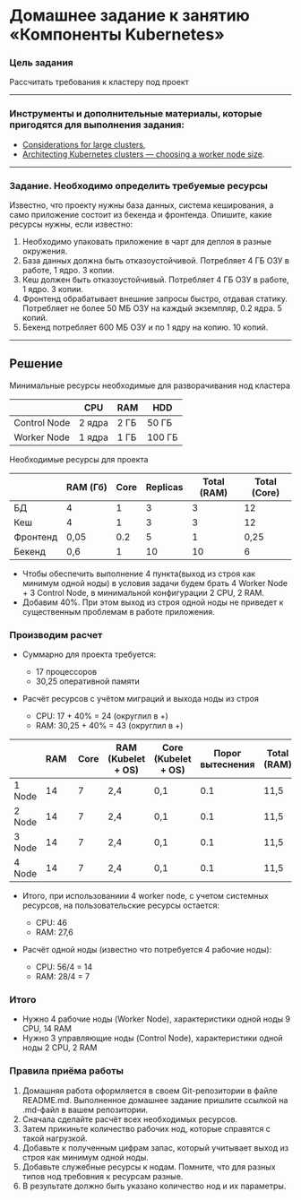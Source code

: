 # Домашнее задание к занятию «Компоненты Kubernetes»

### Цель задания

Рассчитать требования к кластеру под проект

------

### Инструменты и дополнительные материалы, которые пригодятся для выполнения задания:

- [Considerations for large clusters](https://kubernetes.io/docs/setup/best-practices/cluster-large/),
- [Architecting Kubernetes clusters — choosing a worker node size](https://learnk8s.io/kubernetes-node-size).

------

### Задание. Необходимо определить требуемые ресурсы
Известно, что проекту нужны база данных, система кеширования, а само приложение состоит из бекенда и фронтенда. Опишите, какие ресурсы нужны, если известно:

1. Необходимо упаковать приложение в чарт для деплоя в разные окружения. 
2. База данных должна быть отказоустойчивой. Потребляет 4 ГБ ОЗУ в работе, 1 ядро. 3 копии. 
3. Кеш должен быть отказоустойчивый. Потребляет 4 ГБ ОЗУ в работе, 1 ядро. 3 копии. 
4. Фронтенд обрабатывает внешние запросы быстро, отдавая статику. Потребляет не более 50 МБ ОЗУ на каждый экземпляр, 0.2 ядра. 5 копий. 
5. Бекенд потребляет 600 МБ ОЗУ и по 1 ядру на копию. 10 копий.

----

## Решение

Минимальные ресурсы необходимые для разворачивания нод кластера

|              | CPU       | RAM      | HDD     |
|--------------| --------- | -------- | ------- |
| Control Node |   2 ядра  |     2 ГБ | 50 ГБ   |
| Worker Node  |   1 ядра  |     1 ГБ | 100 ГБ  |

Необходимые ресурсы для проекта

|          | RAM (Гб) | Core   | Replicas | Total (RAM) | Total (Core) |
|----------|----------|--------|---------|--------------|--------------|
| БД       |    4     |   1    |    3    |      3       |      12      |
| Кеш      |    4     |   1    |    3    |      3       |      12      |
| Фронтенд |   0,05   |   0.2  |    5    |      1       |      0,25    |
| Бекенд   |   0,6    |   1    |    10   |      10      |      6       |


- Чтобы обеспечить выполнение 4 пункта(выход из строя как минимум одной ноды) в условия задачи будем брать 4 Worker Node + 3 Control Node, в минимальной конфигурации 2 CPU, 2 RAM.
- Добавим 40%. При этом выход из строя одной ноды не приведет к существенным проблемам в работе приложения.

### Производим расчет

- Суммарно для проекта требуется:
  - 17 процессоров
  - 30,25 оперативной памяти

- Расчёт ресурсов с учётом миграций и выхода ноды из строя
  - CPU: 17 + 40% = 24 (округлил в +)
  - RAM: 30,25 + 40% = 43 (округлил в +)

|          | RAM  | Core   | RAM (Kubelet + OS)| Core (Kubelet + OS) | Порог вытеснения | Total (RAM) | Total (Core) |
|----------|------|--------|-------------------|---------------------|------------------|-------------|--------------|
| 1 Node   |    14|   7    |    2,4            |      0,1            |          0.1     | 11,5        |       6,9    |
| 2 Node   |    14|   7    |    2,4            |      0,1            |          0.1     | 11,5        |       6,9    |
| 3 Node   |    14|   7    |    2,4            |      0,1            |          0.1     | 11,5        |       6,9    |
| 4 Node   |    14|   7    |    2,4            |      0,1            |          0.1     | 11,5        |       6,9    |

- Итого, при использованиии 4 worker node, с учетом системных ресурсов, на пользовательские ресурсы остается:
  - CPU: 46
  - RAM: 27,6

- Расчёт одной ноды (известно что потребуется 4 рабочие ноды):
  - CPU: 56/4 = 14
  - RAM: 28/4 = 7
 
### Итого
 - Нужно 4 рабочие ноды (Worker Node), характеристики одной ноды 9 CPU, 14 RAM
 - Нужно 3 управляющие ноды (Control Node), характеристики одной ноды 2 CPU, 2 RAM


### Правила приёма работы

1. Домашняя работа оформляется в своем Git-репозитории в файле README.md. Выполненное домашнее задание пришлите ссылкой на .md-файл в вашем репозитории.
2. Сначала сделайте расчёт всех необходимых ресурсов.
3. Затем прикиньте количество рабочих нод, которые справятся с такой нагрузкой.
4. Добавьте к полученным цифрам запас, который учитывает выход из строя как минимум одной ноды. 
5. Добавьте служебные ресурсы к нодам. Помните, что для разных типов нод требовния к ресурсам разные. 
6. В результате должно быть указано количество нод и их параметры.
